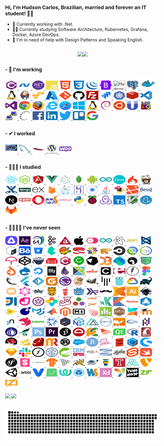 ### Hi, I'm Hudson Carlos, Brazilian, married and forever an IT student! 👋🍺

- 🧰 Currently working with .Net.
- 🧙‍♂️ Currently studying Software Architecture, Kubernetes, Grafana, Docker, Azure DevOps.
- 🤔 I'm in need of help with Design Patterns and Speaking English.

##

 <div style="display: flex; flex-direction: row; justify-content: center; align-items: center;">
  <a href="https://www.linkedin.com/in/hudson-carlos-11b9a282" target="_blank">
   <img height="180em" 
       src="https://github-readme-stats.anuraghazra1.vercel.app/api?username=HudsonCarlos&show_icons=true&theme=dark&include_all_commits=true&count_private=true">
  </a>
  <a href="https://www.linkedin.com/in/hudson-carlos-11b9a282" target="_blank">
   <img height="180em" 
        src="https://github-readme-stats.anuraghazra1.vercel.app/api/top-langs/?username=HudsonCarlos&layout=compact&langs_count=7&theme=dark">
  </a>
</div>
  
##
### - 🔨 I'm working
 
<div>
  <a href="https://www.linkedin.com/in/hudson-carlos-11b9a282" target="_blank">
   <img title="Hudson CSHARP" height="30" width="40" src="https://raw.githubusercontent.com/devicons/devicon/master/icons/csharp/csharp-original.svg">
   <img title="Hudson DotNet" height="30" width="40" src="https://raw.githubusercontent.com/devicons/devicon/master/icons/dot-net/dot-net-original.svg">
   <img title="Hudson .Net Core" height="30" width="40" src="https://raw.githubusercontent.com/devicons/devicon/master/icons/dotnetcore/dotnetcore-original.svg">
   <img title="Hudson Js" height="30" width="40" src="https://raw.githubusercontent.com/devicons/devicon/master/icons/javascript/javascript-plain.svg">
   <img title="Hudson HTML" height="30" width="40" src="https://raw.githubusercontent.com/devicons/devicon/master/icons/html5/html5-original.svg">
   <img title="Hudson CSS" height="30" width="40" src="https://raw.githubusercontent.com/devicons/devicon/master/icons/css3/css3-original.svg">
   <img title="Hudson JQuery" height="30" width="40" src="https://raw.githubusercontent.com/devicons/devicon/master/icons/jquery/jquery-original.svg">
   <img title="Hudson BOOTSTRAP" height="30" width="40" src="https://raw.githubusercontent.com/devicons/devicon/master/icons/bootstrap/bootstrap-original.svg">
   <img title="Hudson Sql Server" height="30" width="40" src="https://cdn.jsdelivr.net/gh/devicons/devicon/icons/microsoftsqlserver/microsoftsqlserver-plain.svg"> 
   <img title="Hudson PostgreSql" height="30" width="40" src="https://raw.githubusercontent.com/devicons/devicon/master/icons/postgresql/postgresql-original.svg">
   <img title="Hudson Docker" height="40" width="50" src="https://raw.githubusercontent.com/devicons/devicon/master/icons/docker/docker-original.svg">
   <img title="Hudson Linux" height="30" width="40" src="https://raw.githubusercontent.com/devicons/devicon/master/icons/linux/linux-original.svg">
   <img title="Hudson Jenkins" height="30" width="40" src="https://raw.githubusercontent.com/devicons/devicon/master/icons/jenkins/jenkins-original.svg"> 
   <img title="Hudson AMAZONWEBSERVICES" height="30" width="40" src="https://raw.githubusercontent.com/devicons/devicon/master/icons/amazonwebservices/amazonwebservices-original.svg">
   <img title="Hudson AZURE" height="30" width="40" src="https://raw.githubusercontent.com/devicons/devicon/master/icons/azure/azure-original.svg"> 
   <img title="Hudson GIT" height="30" width="40" src="https://raw.githubusercontent.com/devicons/devicon/master/icons/git/git-original.svg">
   <img title="Hudson GITHUB" height="30" width="40" src="https://raw.githubusercontent.com/devicons/devicon/master/icons/github/github-original.svg">   
   <img title="Hudson FILEZILLA" height="30" width="40" src="https://raw.githubusercontent.com/devicons/devicon/master/icons/filezilla/filezilla-plain.svg">
   <img title="Hudson JIRA" height="30" width="40" src="https://raw.githubusercontent.com/devicons/devicon/master/icons/jira/jira-original.svg">
   <img title="Hudson KUBERNETES" height="30" width="40" src="https://raw.githubusercontent.com/devicons/devicon/master/icons/kubernetes/kubernetes-plain.svg">
   <img title="Hudson REDIS" height="30" width="40" src="https://raw.githubusercontent.com/devicons/devicon/master/icons/redis/redis-original.svg"> 
   <img title="Hudson VSCODE" height="30" width="40" src="https://raw.githubusercontent.com/devicons/devicon/master/icons/vscode/vscode-original.svg">
   <img title="Hudson VISUALSTUDIO" height="30" width="40" src="https://raw.githubusercontent.com/devicons/devicon/master/icons/visualstudio/visualstudio-plain.svg">
   <img title="Hudson CHROME" height="30" width="40" src="https://raw.githubusercontent.com/devicons/devicon/master/icons/chrome/chrome-original.svg">
   <img title="Hudson FIREFOX" height="30" width="40" src="https://raw.githubusercontent.com/devicons/devicon/master/icons/firefox/firefox-original.svg">
   <img title="Hudson IE10" height="30" width="40" src="https://raw.githubusercontent.com/devicons/devicon/master/icons/ie10/ie10-original.svg">
   <img title="Hudson SAFARI" height="30" width="40" src="https://raw.githubusercontent.com/devicons/devicon/master/icons/safari/safari-original.svg">
   <img title="Hudson WINDOWS8" height="30" width="40" src="https://raw.githubusercontent.com/devicons/devicon/master/icons/windows8/windows8-original.svg">
   <img title="Hudson LINUX" height="30" width="40" src="https://raw.githubusercontent.com/devicons/devicon/master/icons/linux/linux-original.svg">
   <img title="Hudson DEBIAN" height="30" width="40" src="https://raw.githubusercontent.com/devicons/devicon/master/icons/debian/debian-original.svg">
   <img title="Hudson UBUNTU" height="30" width="40" src="https://raw.githubusercontent.com/devicons/devicon/master/icons/ubuntu/ubuntu-plain.svg">
   <img title="Hudson UNIX" height="30" width="40" src="https://raw.githubusercontent.com/devicons/devicon/master/icons/unix/unix-original.svg">
   <img title="Hudson MSDOS" height="30" width="40" src="https://raw.githubusercontent.com/devicons/devicon/master/icons/msdos/msdos-original.svg">
   <img title="Hudson PUTTY" height="30" width="40" src="https://raw.githubusercontent.com/devicons/devicon/master/icons/putty/putty-original.svg">
   <img title="Hudson SSH" height="30" width="40" src="https://raw.githubusercontent.com/devicons/devicon/master/icons/ssh/ssh-original.svg"> 
   <img title="Hudson FACEBOOK" height="30" width="40" src="https://raw.githubusercontent.com/devicons/devicon/master/icons/facebook/facebook-original.svg">
   <img title="Hudson LINKEDIN" height="30" width="40" src="https://raw.githubusercontent.com/devicons/devicon/master/icons/linkedin/linkedin-original.svg">
   <img title="Hudson TWITTER" height="30" width="40" src="https://raw.githubusercontent.com/devicons/devicon/master/icons/twitter/twitter-original.svg">  
   <img title="Hudson TRELLO" height="30" width="40" src="https://raw.githubusercontent.com/devicons/devicon/master/icons/trello/trello-plain.svg">
   <img title="Hudson GOOGLE" height="30" width="40" src="https://raw.githubusercontent.com/devicons/devicon/master/icons/google/google-original.svg">
  </a>
</div>

##
### - ✔ I worked

<div>
 <a href="https://www.linkedin.com/in/hudson-carlos-11b9a282" target="_blank">
  <img title="Hudson PHP" height="40" width="40" src="https://raw.githubusercontent.com/devicons/devicon/master/icons/php/php-original.svg">  
  <img title="Hudson MySql" height="30" width="40" src="https://raw.githubusercontent.com/devicons/devicon/master/icons/mysql/mysql-original.svg">  
  <img title="Hudson APACHE" height="30" width="40" src="https://raw.githubusercontent.com/devicons/devicon/master/icons/apache/apache-original.svg">
  <img title="Hudson WordPress" height="30" width="40" src="https://raw.githubusercontent.com/devicons/devicon/master/icons/wordpress/wordpress-original.svg">
  <img title="Hudson WOOCOMMERCE" height="30" width="40" src="https://raw.githubusercontent.com/devicons/devicon/master/icons/woocommerce/woocommerce-original.svg">
 </a>
</div>

##
### - 👨‍🎓💡 I studied

<div>
 <a href="https://www.linkedin.com/in/hudson-carlos-11b9a282" target="_blank">
  <img title="Hudson React" height="30" width="40" src="https://raw.githubusercontent.com/devicons/devicon/master/icons/react/react-original.svg">
  <img title="Hudson NodeJS" height="30" width="40" src="https://raw.githubusercontent.com/devicons/devicon/master/icons/nodejs/nodejs-original.svg">
  <img title="Hudson AngulaJS" height="30" width="40" src="https://raw.githubusercontent.com/devicons/devicon/master/icons/angularjs/angularjs-original.svg">
  <img title="Hudson VueJS" height="30" width="40" src="https://raw.githubusercontent.com/devicons/devicon/master/icons/vuejs/vuejs-original.svg">
  <img title="Hudson Electron" height="30" width="40" src="https://raw.githubusercontent.com/devicons/devicon/master/icons/electron/electron-original.svg">  
  <img title="Hudson MongoDB" height="30" width="40" src="https://raw.githubusercontent.com/devicons/devicon/master/icons/mongodb/mongodb-original.svg">  
  <img title="Hudson ANDROID" height="30" width="40" src="https://raw.githubusercontent.com/devicons/devicon/master/icons/android/android-original.svg">
  <img title="Hudson ARDUINO" height="30" width="40" src="https://raw.githubusercontent.com/devicons/devicon/master/icons/arduino/arduino-original.svg">
  <img title="Hudson CANVA" height="30" width="40" src="https://raw.githubusercontent.com/devicons/devicon/master/icons/canva/canva-original.svg">    
  <img title="Hudson CODEIGNITER" height="30" width="40" src="https://raw.githubusercontent.com/devicons/devicon/master/icons/codeigniter/codeigniter-plain.svg">
  <img title="Hudson COMPOSER" height="30" width="40" src="https://raw.githubusercontent.com/devicons/devicon/master/icons/composer/composer-original.svg">
  <img title="Hudson CONFLUENCE" height="30" width="40" src="https://raw.githubusercontent.com/devicons/devicon/master/icons/confluence/confluence-original.svg">
  <img title="Hudson DJANGO" height="30" width="40" src="https://raw.githubusercontent.com/devicons/devicon/master/icons/django/django-original.svg">
  <img title="Hudson EXPRESS" height="30" width="40" src="https://raw.githubusercontent.com/devicons/devicon/master/icons/express/express-original.svg">
  <img title="Hudson FIREBASE" height="30" width="40" src="https://raw.githubusercontent.com/devicons/devicon/master/icons/firebase/firebase-plain.svg">
  <img title="Hudson FOUNDATION" height="30" width="40" src="https://raw.githubusercontent.com/devicons/devicon/master/icons/foundation/foundation-original.svg">  
  <img title="Hudson HEROKU" height="30" width="40" src="https://raw.githubusercontent.com/devicons/devicon/master/icons/heroku/heroku-original.svg">
  <img title="Hudson IONIC" height="30" width="40" src="https://raw.githubusercontent.com/devicons/devicon/master/icons/ionic/ionic-original.svg">
  <img title="Hudson JAVA" height="30" width="40" src="https://raw.githubusercontent.com/devicons/devicon/master/icons/java/java-original.svg">
  <img title="Hudson JETBRAINS" height="30" width="40" src="https://raw.githubusercontent.com/devicons/devicon/master/icons/jetbrains/jetbrains-original.svg">
  <img title="Hudson LARAVEL" height="30" width="40" src="https://raw.githubusercontent.com/devicons/devicon/master/icons/laravel/laravel-plain.svg"> 
  <img title="Hudson LESS" height="30" width="40" src="https://raw.githubusercontent.com/devicons/devicon/master/icons/less/less-plain-wordmark.svg">
  <img title="Hudson NEXTJS" height="30" width="40" src="https://raw.githubusercontent.com/devicons/devicon/master/icons/nextjs/nextjs-original.svg">
  <img title="Hudson NPM" height="30" width="40" src="https://raw.githubusercontent.com/devicons/devicon/master/icons/npm/npm-original-wordmark.svg">
  <img title="Hudson OPERA" height="30" width="40" src="https://raw.githubusercontent.com/devicons/devicon/master/icons/opera/opera-original.svg">
  <img title="Hudson PHPSTORM" height="30" width="40" src="https://raw.githubusercontent.com/devicons/devicon/master/icons/phpstorm/phpstorm-original.svg">
  <img title="Hudson ORACLE" height="30" width="40" src="https://raw.githubusercontent.com/devicons/devicon/master/icons/oracle/oracle-original.svg">
  <img title="Hudson PYTHON" height="30" width="40" src="https://raw.githubusercontent.com/devicons/devicon/master/icons/python/python-original.svg">
  <img title="Hudson RASPBERRYPI" height="30" width="40" src="https://raw.githubusercontent.com/devicons/devicon/master/icons/raspberrypi/raspberrypi-original.svg"> 
  <img title="Hudson REDUX" height="30" width="40" src="https://raw.githubusercontent.com/devicons/devicon/master/icons/redux/redux-original.svg">  
  <img title="Hudson TYPESCRIPT" height="30" width="40" src="https://raw.githubusercontent.com/devicons/devicon/master/icons/typescript/typescript-original.svg">
  <img title="Hudson VIM" height="30" width="40" src="https://raw.githubusercontent.com/devicons/devicon/master/icons/vim/vim-original.svg">  
  <img title="Hudson YARN" height="30" width="40" src="https://raw.githubusercontent.com/devicons/devicon/master/icons/yarn/yarn-original.svg">
  <img title="Hudson GITLAB" height="30" width="40" src="https://raw.githubusercontent.com/devicons/devicon/master/icons/gitlab/gitlab-original.svg"> 
 </a>
</div>

##
### - 🍍🏃‍🤪😵 I've never seen

<div>
 <a href="https://www.linkedin.com/in/hudson-carlos-11b9a282" target="_blank">
  <img title="Hudson ADONISJS" height="30" width="40" src="https://raw.githubusercontent.com/devicons/devicon/master/icons/adonisjs/adonisjs-original.svg">
  <img title="Hudson AFTEREFFECTS" height="30" width="40" src="https://raw.githubusercontent.com/devicons/devicon/master/icons/aftereffects/aftereffects-original.svg">
  <img title="Hudson AARCH64" height="30" width="40" src="https://raw.githubusercontent.com/devicons/devicon/master/icons/aarch64/aarch64-original.svg">
  <img title="Hudson APACHEKAFKA" height="30" width="40" src="https://raw.githubusercontent.com/devicons/devicon/master/icons/apachekafka/apachekafka-original.svg">
  <img title="Hudson APPCELERATOR" height="30" width="40" src="https://raw.githubusercontent.com/devicons/devicon/master/icons/appcelerator/appcelerator-original.svg">
  <img title="Hudson APPLE" height="30" width="40" src="https://raw.githubusercontent.com/devicons/devicon/master/icons/apple/apple-original.svg">
  <img title="Hudson APPWRITE" height="30" width="40" src="https://raw.githubusercontent.com/devicons/devicon/master/icons/appwrite/appwrite-original.svg">
  <img title="Hudson ARDUINO" height="30" width="40" src="https://raw.githubusercontent.com/devicons/devicon/master/icons/arduino/arduino-original.svg">
  <img title="Hudson ATOM" height="30" width="40" src="https://raw.githubusercontent.com/devicons/devicon/master/icons/atom/atom-original.svg">
  <img title="Hudson BABEL" height="30" width="40" src="https://raw.githubusercontent.com/devicons/devicon/master/icons/babel/babel-original.svg">
  <img title="Hudson BACKBONEJS" height="30" width="40" src="https://raw.githubusercontent.com/devicons/devicon/master/icons/backbonejs/backbonejs-original.svg">
  <img title="Hudson BASH" height="30" width="40" src="https://raw.githubusercontent.com/devicons/devicon/master/icons/bash/bash-original.svg">
  <img title="Hudson BEHANCE" height="30" width="40" src="https://raw.githubusercontent.com/devicons/devicon/master/icons/behance/behance-original.svg">
  <img title="Hudson BITBUCKET" height="30" width="40" src="https://raw.githubusercontent.com/devicons/devicon/master/icons/bitbucket/bitbucket-original.svg">
  <img title="Hudson BULMA" height="30" width="40" src="https://raw.githubusercontent.com/devicons/devicon/master/icons/bulma/bulma-plain.svg">
  <img title="Hudson BOWER" height="30" width="40" src="https://raw.githubusercontent.com/devicons/devicon/master/icons/bower/bower-original.svg">
  <img title="Hudson CAKEPHP" height="30" width="40" src="https://raw.githubusercontent.com/devicons/devicon/master/icons/cakephp/cakephp-original.svg">
  <img title="Hudson CENTOS" height="30" width="40" src="https://raw.githubusercontent.com/devicons/devicon/master/icons/centos/centos-original.svg">
  <img title="Hudson CEYLON" height="30" width="40" src="https://raw.githubusercontent.com/devicons/devicon/master/icons/ceylon/ceylon-original.svg">
  <img title="Hudson CIRCLECI" height="30" width="40" src="https://raw.githubusercontent.com/devicons/devicon/master/icons/circleci/circleci-plain.svg">
  <img title="Hudson CLOJURE" height="30" width="40" src="https://raw.githubusercontent.com/devicons/devicon/master/icons/clojure/clojure-original.svg">
  <img title="Hudson CLOJURESCRIPT" height="30" width="40" src="https://raw.githubusercontent.com/devicons/devicon/master/icons/clojurescript/clojurescript-original.svg">
  <img title="Hudson CODECOV" height="30" width="40" src="https://raw.githubusercontent.com/devicons/devicon/master/icons/codecov/codecov-plain.svg">
  <img title="Hudson CODEPEN" height="30" width="40" src="https://raw.githubusercontent.com/devicons/devicon/master/icons/codepen/codepen-plain.svg">
  <img title="Hudson COFFEESCRIPT" height="30" width="40" src="https://raw.githubusercontent.com/devicons/devicon/master/icons/coffeescript/coffeescript-original.svg">
  <img title="Hudson COUCHDB" height="30" width="40" src="https://raw.githubusercontent.com/devicons/devicon/master/icons/couchdb/couchdb-original.svg">
  <img title="Hudson CPLUSPLUS" height="30" width="40" src="https://raw.githubusercontent.com/devicons/devicon/master/icons/cplusplus/cplusplus-original.svg">
  <img title="Hudson CUCUMBER" height="30" width="40" src="https://raw.githubusercontent.com/devicons/devicon/master/icons/cucumber/cucumber-plain.svg">
  <img title="Hudson CRYSTAL" height="30" width="40" src="https://raw.githubusercontent.com/devicons/devicon/master/icons/crystal/crystal-original.svg">
  <img title="Hudson D3JS" height="30" width="40" src="https://raw.githubusercontent.com/devicons/devicon/master/icons/d3js/d3js-original.svg">
  <img title="Hudson DART" height="30" width="40" src="https://raw.githubusercontent.com/devicons/devicon/master/icons/dart/dart-original.svg">
  <img title="Hudson DENOJS" height="30" width="40" src="https://raw.githubusercontent.com/devicons/devicon/master/icons/denojs/denojs-original.svg">
  <img title="Hudson DEVICON" height="30" width="40" src="https://raw.githubusercontent.com/devicons/devicon/master/icons/devicon/devicon-original.svg">
  <img title="Hudson DOCTRINE" height="30" width="40" src="https://raw.githubusercontent.com/devicons/devicon/master/icons/doctrine/doctrine-original.svg">
  <img title="Hudson DRUPAL" height="30" width="40" src="https://raw.githubusercontent.com/devicons/devicon/master/icons/drupal/drupal-original.svg">
  <img title="Hudson DIGITALOCEAN" height="30" width="40" src="https://raw.githubusercontent.com/devicons/devicon/master/icons/digitalocean/digitalocean-original.svg">
  <img title="Hudson ELEVENTY" height="30" width="40" src="https://raw.githubusercontent.com/devicons/devicon/master/icons/eleventy/eleventy-original.svg">
  <img title="Hudson ELIXIR" height="30" width="40" src="https://raw.githubusercontent.com/devicons/devicon/master/icons/elixir/elixir-original.svg">
  <img title="Hudson ELM" height="30" width="40" src="https://raw.githubusercontent.com/devicons/devicon/master/icons/elm/elm-original.svg">
  <img title="Hudson EMBER" height="30" width="40" src="https://raw.githubusercontent.com/devicons/devicon/master/icons/ember/ember-original-wordmark.svg">
  <img title="Hudson EMBEDDEDC" height="30" width="40" src="https://raw.githubusercontent.com/devicons/devicon/master/icons/embeddedc/embeddedc-original.svg">
  <img title="Hudson ERLANG" height="30" width="40" src="https://raw.githubusercontent.com/devicons/devicon/master/icons/erlang/erlang-original.svg"> 
  <img title="Hudson FEATHERSJS" height="30" width="40" src="https://raw.githubusercontent.com/devicons/devicon/master/icons/feathersjs/feathersjs-original.svg">
  <img title="Hudson FIGMA" height="30" width="40" src="https://raw.githubusercontent.com/devicons/devicon/master/icons/figma/figma-original.svg">
  <img title="Hudson FLASK" height="30" width="40" src="https://raw.githubusercontent.com/devicons/devicon/master/icons/flask/flask-original.svg">
  <img title="Hudson FLUTTER" height="30" width="40" src="https://raw.githubusercontent.com/devicons/devicon/master/icons/flutter/flutter-original.svg">
  <img title="Hudson FSHARP" height="30" width="40" src="https://raw.githubusercontent.com/devicons/devicon/master/icons/fsharp/fsharp-original.svg">
  <img title="Hudson GATLING" height="30" width="40" src="https://raw.githubusercontent.com/devicons/devicon/master/icons/gatling/gatling-plain.svg">
  <img title="Hudson GATSBY" height="30" width="40" src="https://raw.githubusercontent.com/devicons/devicon/master/icons/gatsby/gatsby-plain.svg">
  <img title="Hudson GCC" height="30" width="40" src="https://raw.githubusercontent.com/devicons/devicon/master/icons/gcc/gcc-original.svg">
  <img title="Hudson GIMP" height="30" width="40" src="https://raw.githubusercontent.com/devicons/devicon/master/icons/gimp/gimp-original.svg">
  <img title="Hudson GITTER" height="30" width="40" src="https://raw.githubusercontent.com/devicons/devicon/master/icons/gitter/gitter-plain.svg">
  <img title="Hudson GO" height="30" width="40" src="https://raw.githubusercontent.com/devicons/devicon/master/icons/go/go-original.svg"> 
  <img title="Hudson GOOGLECLOUD" height="30" width="40" src="https://raw.githubusercontent.com/devicons/devicon/master/icons/googlecloud/googlecloud-original.svg">
  <img title="Hudson GRADLE" height="30" width="40" src="https://raw.githubusercontent.com/devicons/devicon/master/icons/gradle/gradle-plain.svg">
  <img title="Hudson GRAILS" height="30" width="40" src="https://raw.githubusercontent.com/devicons/devicon/master/icons/grails/grails-original.svg">
  <img title="Hudson GRAPHQL" height="30" width="40" src="https://raw.githubusercontent.com/devicons/devicon/master/icons/graphql/graphql-plain.svg">
  <img title="Hudson GROOVY" height="30" width="40" src="https://raw.githubusercontent.com/devicons/devicon/master/icons/groovy/groovy-original.svg">
  <img title="Hudson GRUNT" height="30" width="40" src="https://raw.githubusercontent.com/devicons/devicon/master/icons/grunt/grunt-original.svg">
  <img title="Hudson GULP" height="30" width="40" src="https://raw.githubusercontent.com/devicons/devicon/master/icons/gulp/gulp-plain.svg">
  <img title="Hudson GODOT" height="30" width="40" src="https://raw.githubusercontent.com/devicons/devicon/master/icons/godot/godot-original.svg">
  <img title="Hudson HASKELL" height="30" width="40" src="https://raw.githubusercontent.com/devicons/devicon/master/icons/haskell/haskell-original.svg">
  <img title="Hudson HANDLEBARS" height="30" width="40" src="https://raw.githubusercontent.com/devicons/devicon/master/icons/handlebars/handlebars-original.svg">
  <img title="Hudson HAXE" height="30" width="40" src="https://raw.githubusercontent.com/devicons/devicon/master/icons/haxe/haxe-original.svg">
  <img title="Hudson ILLUSTRATOR" height="30" width="40" src="https://raw.githubusercontent.com/devicons/devicon/master/icons/illustrator/illustrator-plain.svg">
  <img title="Hudson INKSCAPE" height="30" width="40" src="https://raw.githubusercontent.com/devicons/devicon/master/icons/inkscape/inkscape-original.svg">
  <img title="Hudson INTELLIJ" height="30" width="40" src="https://raw.githubusercontent.com/devicons/devicon/master/icons/intellij/intellij-original.svg">
  <img title="Hudson JAMSTACK" height="30" width="40" src="https://raw.githubusercontent.com/devicons/devicon/master/icons/jamstack/jamstack-original.svg">
  <img title="Hudson JASMINE" height="30" width="40" src="https://raw.githubusercontent.com/devicons/devicon/master/icons/jasmine/jasmine-plain.svg">
  <img title="Hudson JEET" height="30" width="40" src="https://raw.githubusercontent.com/devicons/devicon/master/icons/jeet/jeet-original.svg">
  <img title="Hudson JEST" height="30" width="40" src="https://raw.githubusercontent.com/devicons/devicon/master/icons/jest/jest-plain.svg">
  <img title="Hudson JULIA" height="30" width="40" src="https://raw.githubusercontent.com/devicons/devicon/master/icons/julia/julia-original.svg">
  <img title="Hudson JUPYTER" height="30" width="40" src="https://raw.githubusercontent.com/devicons/devicon/master/icons/jupyter/jupyter-original.svg">
  <img title="Hudson KARMA" height="30" width="40" src="https://raw.githubusercontent.com/devicons/devicon/master/icons/karma/karma-original.svg">
  <img title="Hudson KOTLIN" height="30" width="40" src="https://raw.githubusercontent.com/devicons/devicon/master/icons/kotlin/kotlin-original.svg">
  <img title="Hudson KNOCKOUT" height="30" width="40" src="https://raw.githubusercontent.com/devicons/devicon/master/icons/knockout/knockout-plain-wordmark.svg">
  <img title="Hudson KRAKENJS" height="30" width="40" src="https://raw.githubusercontent.com/devicons/devicon/master/icons/krakenjs/krakenjs-original.svg">
  <img title="Hudson LABVIEW" height="30" width="40" src="https://raw.githubusercontent.com/devicons/devicon/master/icons/labview/labview-original.svg">
  <img title="Hudson LUA" height="30" width="40" src="https://raw.githubusercontent.com/devicons/devicon/master/icons/lua/lua-original.svg">
  <img title="Hudson MATERIALUI" height="30" width="40" src="https://raw.githubusercontent.com/devicons/devicon/master/icons/materialui/materialui-original.svg">
  <img title="Hudson MATLAB" height="30" width="40" src="https://raw.githubusercontent.com/devicons/devicon/master/icons/matlab/matlab-original.svg">
  <img title="Hudson MAGENTO" height="30" width="40" src="https://raw.githubusercontent.com/devicons/devicon/master/icons/magento/magento-original.svg">
  <img title="Hudson MARKDOWN" height="30" width="40" src="https://raw.githubusercontent.com/devicons/devicon/master/icons/markdown/markdown-original.svg">
  <img title="Hudson METEOR" height="30" width="40" src="https://raw.githubusercontent.com/devicons/devicon/master/icons/meteor/meteor-original.svg">
  <img title="Hudson MINITAB" height="30" width="40" src="https://raw.githubusercontent.com/devicons/devicon/master/icons/minitab/minitab-original.svg">
  <img title="Hudson MOCHA" height="30" width="40" src="https://raw.githubusercontent.com/devicons/devicon/master/icons/mocha/mocha-plain.svg">
  <img title="Hudson MODX" height="30" width="40" src="https://raw.githubusercontent.com/devicons/devicon/master/icons/modx/modx-original.svg">
  <img title="Hudson MOODLE" height="30" width="40" src="https://raw.githubusercontent.com/devicons/devicon/master/icons/moodle/moodle-original.svg">
  <img title="Hudson NEO4J" height="30" width="40" src="https://raw.githubusercontent.com/devicons/devicon/master/icons/neo4j/neo4j-original.svg">
  <img title="Hudson NESTJS" height="30" width="40" src="https://raw.githubusercontent.com/devicons/devicon/master/icons/nestjs/nestjs-plain.svg">
  <img title="Hudson NGINX" height="30" width="40" src="https://raw.githubusercontent.com/devicons/devicon/master/icons/nginx/nginx-original.svg">
  <img title="Hudson NIXOS" height="30" width="40" src="https://raw.githubusercontent.com/devicons/devicon/master/icons/nixos/nixos-original.svg">
  <img title="Hudson NODEWEBKIT" height="30" width="40" src="https://raw.githubusercontent.com/devicons/devicon/master/icons/nodewebkit/nodewebkit-original.svg">
  <img title="Hudson NUMPY" height="30" width="40" src="https://raw.githubusercontent.com/devicons/devicon/master/icons/numpy/numpy-original.svg">
  <img title="Hudson NUXTJS" height="30" width="40" src="https://raw.githubusercontent.com/devicons/devicon/master/icons/nuxtjs/nuxtjs-original.svg">
  <img title="Hudson OBJECTIVEC" height="30" width="40" src="https://raw.githubusercontent.com/devicons/devicon/master/icons/objectivec/objectivec-plain.svg">
  <img title="Hudson OCAML" height="30" width="40" src="https://raw.githubusercontent.com/devicons/devicon/master/icons/ocaml/ocaml-original.svg">
  <img title="Hudson OPENGL" height="30" width="40" src="https://raw.githubusercontent.com/devicons/devicon/master/icons/opengl/opengl-original.svg">
  <img title="Hudson PANDAS" height="30" width="40" src="https://raw.githubusercontent.com/devicons/devicon/master/icons/pandas/pandas-original.svg">
  <img title="Hudson PERL" height="30" width="40" src="https://raw.githubusercontent.com/devicons/devicon/master/icons/perl/perl-original.svg">
  <img title="Hudson PHALCON" height="30" width="40" src="https://raw.githubusercontent.com/devicons/devicon/master/icons/phalcon/phalcon-original.svg">
  <img title="Hudson PHOTOSHOP" height="30" width="40" src="https://raw.githubusercontent.com/devicons/devicon/master/icons/photoshop/photoshop-plain.svg">
  <img title="Hudson PREMIEREPRO" height="30" width="40" src="https://raw.githubusercontent.com/devicons/devicon/master/icons/premierepro/premierepro-plain.svg">
  <img title="Hudson PROCESSING" height="30" width="40" src="https://raw.githubusercontent.com/devicons/devicon/master/icons/processing/processing-original.svg">
  <img title="Hudson PROTRACTOR" height="30" width="40" src="https://raw.githubusercontent.com/devicons/devicon/master/icons/protractor/protractor-plain.svg">
  <img title="Hudson PYCHARM" height="30" width="40" src="https://raw.githubusercontent.com/devicons/devicon/master/icons/pycharm/pycharm-original.svg">
  <img title="Hudson PHOENIX" height="30" width="40" src="https://raw.githubusercontent.com/devicons/devicon/master/icons/phoenix/phoenix-original.svg">
  <img title="Hudson QT" height="30" width="40" src="https://raw.githubusercontent.com/devicons/devicon/master/icons/qt/qt-original.svg">
  <img title="Hudson R" height="30" width="40" src="https://raw.githubusercontent.com/devicons/devicon/master/icons/r/r-original.svg">
  <img title="Hudson RAILS" height="30" width="40" src="https://raw.githubusercontent.com/devicons/devicon/master/icons/rails/rails-original-wordmark.svg">
  <img title="Hudson REDHAT" height="30" width="40" src="https://raw.githubusercontent.com/devicons/devicon/master/icons/redhat/redhat-original.svg">
  <img title="Hudson ROCKSDB" height="30" width="40" src="https://raw.githubusercontent.com/devicons/devicon/master/icons/rocksdb/rocksdb-plain.svg">
  <img title="Hudson RUBY" height="30" width="40" src="https://raw.githubusercontent.com/devicons/devicon/master/icons/ruby/ruby-original.svg">
  <img title="Hudson RUBYMINE" height="30" width="40" src="https://raw.githubusercontent.com/devicons/devicon/master/icons/rubymine/rubymine-original.svg">
  <img title="Hudson RUST" height="30" width="40" src="https://raw.githubusercontent.com/devicons/devicon/master/icons/rust/rust-plain.svg">
  <img title="Hudson SALESFORCE" height="30" width="40" src="https://raw.githubusercontent.com/devicons/devicon/master/icons/salesforce/salesforce-original.svg">
  <img title="Hudson RSTUDIO" height="30" width="40" src="https://raw.githubusercontent.com/devicons/devicon/master/icons/rstudio/rstudio-original.svg">
  <img title="Hudson SASS" height="30" width="40" src="https://raw.githubusercontent.com/devicons/devicon/master/icons/sass/sass-original.svg">
  <img title="Hudson SCALA" height="30" width="40" src="https://raw.githubusercontent.com/devicons/devicon/master/icons/scala/scala-original.svg">
  <img title="Hudson SEQUELIZE" height="30" width="40" src="https://raw.githubusercontent.com/devicons/devicon/master/icons/sequelize/sequelize-original.svg">
  <img title="Hudson SHOPWARE" height="30" width="40" src="https://raw.githubusercontent.com/devicons/devicon/master/icons/shopware/shopware-original.svg">
  <img title="Hudson SKETCH" height="30" width="40" src="https://raw.githubusercontent.com/devicons/devicon/master/icons/sketch/sketch-original.svg">
  <img title="Hudson SLACK" height="30" width="40" src="https://raw.githubusercontent.com/devicons/devicon/master/icons/slack/slack-original.svg">
  <img title="Hudson SOCKETIO" height="30" width="40" src="https://raw.githubusercontent.com/devicons/devicon/master/icons/socketio/socketio-original.svg">
  <img title="Hudson SOURCETREE" height="30" width="40" src="https://raw.githubusercontent.com/devicons/devicon/master/icons/sourcetree/sourcetree-original.svg">
  <img title="Hudson SPRING" height="30" width="40" src="https://raw.githubusercontent.com/devicons/devicon/master/icons/spring/spring-original.svg">
  <img title="Hudson SPSS" height="30" width="40" src="https://raw.githubusercontent.com/devicons/devicon/master/icons/spss/spss-original.svg">
  <img title="Hudson SQLALCHEMY" height="30" width="40" src="https://raw.githubusercontent.com/devicons/devicon/master/icons/sqlalchemy/sqlalchemy-original.svg">
  <img title="Hudson SUBVERSION" height="30" width="40" src="https://raw.githubusercontent.com/devicons/devicon/master/icons/subversion/subversion-original.svg">
  <img title="Hudson STYLUS" height="30" width="40" src="https://raw.githubusercontent.com/devicons/devicon/master/icons/stylus/stylus-original.svg">
  <img title="Hudson SVELTE" height="30" width="40" src="https://raw.githubusercontent.com/devicons/devicon/master/icons/svelte/svelte-original.svg">
  <img title="Hudson SWIFT" height="30" width="40" src="https://raw.githubusercontent.com/devicons/devicon/master/icons/swift/swift-original.svg">
  <img title="Hudson SYMFONY" height="30" width="40" src="https://raw.githubusercontent.com/devicons/devicon/master/icons/symfony/symfony-original.svg">
  <img title="Hudson STORYBOOK" height="30" width="40" src="https://raw.githubusercontent.com/devicons/devicon/master/icons/storybook/storybook-original.svg">
  <img title="Hudson TAILWINDCSS" height="30" width="40" src="https://raw.githubusercontent.com/devicons/devicon/master/icons/tailwindcss/tailwindcss-original-wordmark.svg">
  <img title="Hudson TENSORFLOW" height="30" width="40" src="https://raw.githubusercontent.com/devicons/devicon/master/icons/tensorflow/tensorflow-original.svg">
  <img title="Hudson THREEJS" height="30" width="40" src="https://raw.githubusercontent.com/devicons/devicon/master/icons/threejs/threejs-original.svg">
  <img title="Hudson TOMCAT" height="30" width="40" src="https://raw.githubusercontent.com/devicons/devicon/master/icons/tomcat/tomcat-original.svg">
  <img title="Hudson TORTOISEGIT" height="30" width="40" src="https://raw.githubusercontent.com/devicons/devicon/master/icons/tortoisegit/tortoisegit-original.svg">
  <img title="Hudson TOWERGIT" height="30" width="40" src="https://raw.githubusercontent.com/devicons/devicon/master/icons/towergit/towergit-original.svg">
  <img title="Hudson TRAVIS" height="30" width="40" src="https://raw.githubusercontent.com/devicons/devicon/master/icons/travis/travis-plain.svg">
  <img title="Hudson THEALGORITHMS" height="30" width="40" src="https://raw.githubusercontent.com/devicons/devicon/master/icons/thealgorithms/thealgorithms-original.svg">
  <img title="Hudson TYPO3" height="30" width="40" src="https://raw.githubusercontent.com/devicons/devicon/master/icons/typo3/typo3-original.svg">
  <img title="Hudson UNITY" height="30" width="40" src="https://raw.githubusercontent.com/devicons/devicon/master/icons/unity/unity-original.svg">
  <img title="Hudson UWSGI" height="30" width="40" src="https://raw.githubusercontent.com/devicons/devicon/master/icons/uwsgi/uwsgi-original.svg">
  <img title="Hudson VAGRANT" height="30" width="40" src="https://raw.githubusercontent.com/devicons/devicon/master/icons/vagrant/vagrant-original.svg">
  <img title="Hudson VUESTOREFRONT" height="30" width="40" src="https://raw.githubusercontent.com/devicons/devicon/master/icons/vuestorefront/vuestorefront-original.svg">
  <img title="Hudson WEBLATE" height="30" width="40" src="https://raw.githubusercontent.com/devicons/devicon/master/icons/weblate/weblate-original.svg">
  <img title="Hudson WEBPACK" height="30" width="40" src="https://raw.githubusercontent.com/devicons/devicon/master/icons/webpack/webpack-original.svg">
  <img title="Hudson WEBSTORM" height="30" width="40" src="https://raw.githubusercontent.com/devicons/devicon/master/icons/webstorm/webstorm-original.svg">
  <img title="Hudson XD" height="30" width="40" src="https://raw.githubusercontent.com/devicons/devicon/master/icons/xd/xd-plain.svg">
  <img title="Hudson YII" height="30" width="40" src="https://raw.githubusercontent.com/devicons/devicon/master/icons/yii/yii-original.svg">
  <img title="Hudson YUNOHOST" height="30" width="40" src="https://raw.githubusercontent.com/devicons/devicon/master/icons/yunohost/yunohost-original.svg">
  <img title="Hudson ZEND" height="30" width="40" src="https://raw.githubusercontent.com/devicons/devicon/master/icons/zend/zend-plain.svg">
  <img title="Hudson ZIG" height="30" width="40" src="https://raw.githubusercontent.com/devicons/devicon/master/icons/zig/zig-original.svg">
 </a>
</div>

 <br>
<div>  
  <a href = "mailto:hudsonscarlos@outlook.com">
   <img src="https://img.shields.io/badge/Microsoft_Outlook-0078D4?style=for-the-badge&logo=microsoft-outlook&logoColor=white" target="_blank">
  </a>
  <a href="https://www.linkedin.com/in/hudson-carlos-11b9a282" target="_blank">
   <img src="https://img.shields.io/badge/-LinkedIn-%230077B5?style=for-the-badge&logo=linkedin&logoColor=white" target="_blank">
  </a> 
 
##

  [![Snake animation](https://github.com/HudsonCarlos/HudsonCarlos/blob/output/github-contribution-grid-snake.svg)](url)

</div>

<!--
 listaParse.forEach(function(item,indice,array){    
    var nameUpper = item.name.toUpperCase()
    //if(item.versions.svg.length > 1){        
        //item.versions.svg.forEach(function(itemSvg,indice,array){
            //console.log('<img title="Hudson '+nameUpper+'" height="30" width="40" src="https://raw.githubusercontent.com/devicons/devicon/master/icons/'+item.name+'/'+item.name+'-'+itemSvg+'.svg">')              
        //})        
    //}
    //else{
    //    console.log('<img title="Hudson '+nameUpper+'" height="30" width="40" src="https://raw.githubusercontent.com/devicons/devicon/master/icons/'+item.name+'/'+item.name+'-'+item.versions.svg[0]+'.svg">')
    //}    
    console.log('<img title="Hudson '+nameUpper+'" height="30" width="40" src="https://raw.githubusercontent.com/devicons/devicon/master/icons/'+item.name+'/'+item.name+'-'+item.versions.svg[0]+'.svg">')
})
-->

